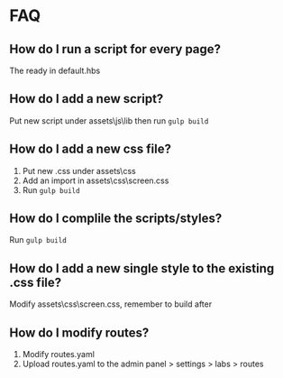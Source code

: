 # FAQ

## How do I run a script for every page?
The ready in default.hbs

## How do I add a new script?
Put new script under assets\js\lib then run `gulp build`

## How do I add a new css file?
1. Put new .css under assets\css
2. Add an import in assets\css\screen.css
3. Run `gulp build`

## How do I complile the scripts/styles?
Run `gulp build`

## How do I add a new single style to the existing .css file?
Modify assets\css\screen.css, remember to build after

## How do I modify routes?
1. Modify routes.yaml
2. Upload routes.yaml to the admin panel > settings > labs > routes